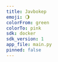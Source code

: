```yaml
---
title: Javbokep
emoji: 🌖
colorFrom: green
colorTo: pink
sdk: docker
sdk_version: 1
app_file: main.py
pinned: false
---
```


